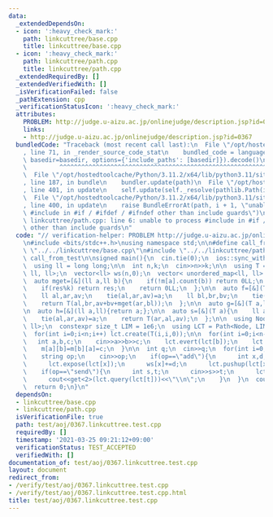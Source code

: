 ```yaml
---
data:
  _extendedDependsOn:
  - icon: ':heavy_check_mark:'
    path: linkcuttree/base.cpp
    title: linkcuttree/base.cpp
  - icon: ':heavy_check_mark:'
    path: linkcuttree/path.cpp
    title: linkcuttree/path.cpp
  _extendedRequiredBy: []
  _extendedVerifiedWith: []
  _isVerificationFailed: false
  _pathExtension: cpp
  _verificationStatusIcon: ':heavy_check_mark:'
  attributes:
    PROBLEM: http://judge.u-aizu.ac.jp/onlinejudge/description.jsp?id=0367
    links:
    - http://judge.u-aizu.ac.jp/onlinejudge/description.jsp?id=0367
  bundledCode: "Traceback (most recent call last):\n  File \"/opt/hostedtoolcache/Python/3.11.2/x64/lib/python3.11/site-packages/onlinejudge_verify/documentation/build.py\"\
    , line 71, in _render_source_code_stat\n    bundled_code = language.bundle(stat.path,\
    \ basedir=basedir, options={'include_paths': [basedir]}).decode()\n          \
    \         ^^^^^^^^^^^^^^^^^^^^^^^^^^^^^^^^^^^^^^^^^^^^^^^^^^^^^^^^^^^^^^^^^^^^^^^^^^^^^^^^^\n\
    \  File \"/opt/hostedtoolcache/Python/3.11.2/x64/lib/python3.11/site-packages/onlinejudge_verify/languages/cplusplus.py\"\
    , line 187, in bundle\n    bundler.update(path)\n  File \"/opt/hostedtoolcache/Python/3.11.2/x64/lib/python3.11/site-packages/onlinejudge_verify/languages/cplusplus_bundle.py\"\
    , line 401, in update\n    self.update(self._resolve(pathlib.Path(included), included_from=path))\n\
    \  File \"/opt/hostedtoolcache/Python/3.11.2/x64/lib/python3.11/site-packages/onlinejudge_verify/languages/cplusplus_bundle.py\"\
    , line 400, in update\n    raise BundleErrorAt(path, i + 1, \"unable to process\
    \ #include in #if / #ifdef / #ifndef other than include guards\")\nonlinejudge_verify.languages.cplusplus_bundle.BundleErrorAt:\
    \ linkcuttree/path.cpp: line 6: unable to process #include in #if / #ifdef / #ifndef\
    \ other than include guards\n"
  code: "// verification-helper: PROBLEM http://judge.u-aizu.ac.jp/onlinejudge/description.jsp?id=0367\n\
    \n#include <bits/stdc++.h>\nusing namespace std;\n\n#define call_from_test\n#include\
    \ \"../../linkcuttree/base.cpp\"\n#include \"../../linkcuttree/path.cpp\"\n#undef\
    \ call_from_test\n\nsigned main(){\n  cin.tie(0);\n  ios::sync_with_stdio(0);\n\
    \  using ll = long long;\n\n  int n,k;\n  cin>>n>>k;\n\n  using T = tuple<ll,\
    \ ll, ll>;\n  vector<ll> ws(n,0);\n  vector< unordered_map<ll, ll> > m(n);\n\n\
    \  auto mget=[&](ll a,ll b){\n    if(!m[a].count(b)) return 0LL;\n    ll res=ws[a]+ws[b]+m[a][b];\n\
    \    if(res%k) return res;\n    return 0LL;\n  };\n\n  auto f=[&](T a,T b){\n\
    \    ll al,ar,av;\n    tie(al,ar,av)=a;\n    ll bl,br,bv;\n    tie(bl,br,bv)=b;\n\
    \    return T(al,br,av+bv+mget(ar,bl));\n  };\n\n  auto g=[&](T a,ll){return a;};\n\
    \n  auto h=[&](ll a,ll){return a;};\n\n  auto s=[&](T a){\n    ll al,ar,av;\n\
    \    tie(al,ar,av)=a;\n    return T(ar,al,av);\n  };\n\n  using Node = NodeBase<T,\
    \ ll>;\n  constexpr size_t LIM = 1e6;\n  using LCT = Path<Node, LIM>;\n  LCT lct(f,g,h,s,0);\n\
    \  for(int i=0;i<n;i++) lct.create(T(i,i,0));\n\n  for(int i=0;i<n-1;i++){\n \
    \   int a,b,c;\n    cin>>a>>b>>c;\n    lct.evert(lct[b]);\n    lct.link(lct[a],lct[b]);\n\
    \    m[a][b]=m[b][a]=c;\n  }\n\n  int q;\n  cin>>q;\n  for(int i=0;i<q;i++){\n\
    \    string op;\n    cin>>op;\n    if(op==\"add\"){\n      int x,d;\n      cin>>x>>d;\n\
    \      lct.expose(lct[x]);\n      ws[x]+=d;\n      lct.pushup(lct[x]);\n    }\n\
    \    if(op==\"send\"){\n      int s,t;\n      cin>>s>>t;\n      lct.evert(lct[s]);\n\
    \      cout<<get<2>(lct.query(lct[t]))<<\"\\n\";\n    }\n  }\n  cout<<flush;\n\
    \  return 0;\n}\n"
  dependsOn:
  - linkcuttree/base.cpp
  - linkcuttree/path.cpp
  isVerificationFile: true
  path: test/aoj/0367.linkcuttree.test.cpp
  requiredBy: []
  timestamp: '2021-03-25 09:21:12+09:00'
  verificationStatus: TEST_ACCEPTED
  verifiedWith: []
documentation_of: test/aoj/0367.linkcuttree.test.cpp
layout: document
redirect_from:
- /verify/test/aoj/0367.linkcuttree.test.cpp
- /verify/test/aoj/0367.linkcuttree.test.cpp.html
title: test/aoj/0367.linkcuttree.test.cpp
---
```

